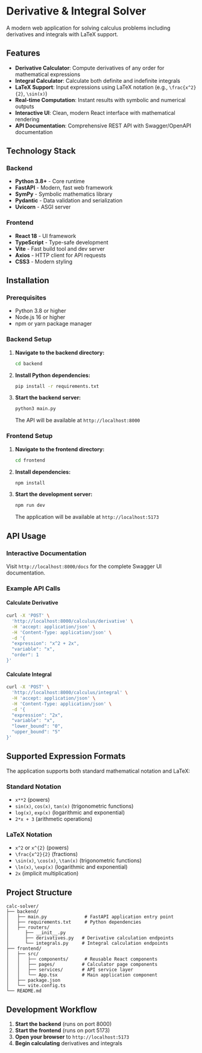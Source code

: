 # Derivative & Integral Solver

A modern web application for solving calculus problems including derivatives and integrals with LaTeX support.

## Features

- **Derivative Calculator**: Compute derivatives of any order for mathematical expressions
- **Integral Calculator**: Calculate both definite and indefinite integrals
- **LaTeX Support**: Input expressions using LaTeX notation (e.g., `\frac{x^2}{2}`, `\sin(x)`)
- **Real-time Computation**: Instant results with symbolic and numerical outputs
- **Interactive UI**: Clean, modern React interface with mathematical rendering
- **API Documentation**: Comprehensive REST API with Swagger/OpenAPI documentation

## Technology Stack

### Backend
- **Python 3.8+** - Core runtime
- **FastAPI** - Modern, fast web framework
- **SymPy** - Symbolic mathematics library
- **Pydantic** - Data validation and serialization
- **Uvicorn** - ASGI server

### Frontend
- **React 18** - UI framework
- **TypeScript** - Type-safe development
- **Vite** - Fast build tool and dev server
- **Axios** - HTTP client for API requests
- **CSS3** - Modern styling

## Installation

### Prerequisites
- Python 3.8 or higher
- Node.js 16 or higher
- npm or yarn package manager

### Backend Setup

1. **Navigate to the backend directory:**
   ```bash
   cd backend
   ```

2. **Install Python dependencies:**
   ```bash
   pip install -r requirements.txt
   ```

3. **Start the backend server:**
   ```bash
   python3 main.py
   ```

   The API will be available at `http://localhost:8000`

### Frontend Setup

1. **Navigate to the frontend directory:**
   ```bash
   cd frontend
   ```

2. **Install dependencies:**
   ```bash
   npm install
   ```

3. **Start the development server:**
   ```bash
   npm run dev
   ```

   The application will be available at `http://localhost:5173`

## API Usage

### Interactive Documentation
Visit `http://localhost:8000/docs` for the complete Swagger UI documentation.

### Example API Calls

#### Calculate Derivative
```bash
curl -X 'POST' \
  'http://localhost:8000/calculus/derivative' \
  -H 'accept: application/json' \
  -H 'Content-Type: application/json' \
  -d '{
  "expression": "x^2 + 2x",
  "variable": "x",
  "order": 1
}'
```

#### Calculate Integral
```bash
curl -X 'POST' \
  'http://localhost:8000/calculus/integral' \
  -H 'accept: application/json' \
  -H 'Content-Type: application/json' \
  -d '{
  "expression": "2x",
  "variable": "x",
  "lower_bound": "0",
  "upper_bound": "5"
}'
```

## Supported Expression Formats

The application supports both standard mathematical notation and LaTeX:

### Standard Notation
- `x**2` (powers)
- `sin(x)`, `cos(x)`, `tan(x)` (trigonometric functions)
- `log(x)`, `exp(x)` (logarithmic and exponential)
- `2*x + 3` (arithmetic operations)

### LaTeX Notation
- `x^2` or `x^{2}` (powers)
- `\frac{x^2}{2}` (fractions)
- `\sin(x)`, `\cos(x)`, `\tan(x)` (trigonometric functions)
- `\ln(x)`, `\exp(x)` (logarithmic and exponential)
- `2x` (implicit multiplication)

## Project Structure

```
calc-solver/
├── backend/
│   ├── main.py              # FastAPI application entry point
│   ├── requirements.txt     # Python dependencies
│   ├── routers/
│      ├── __init__.py
│      ├── derivatives.py   # Derivative calculation endpoints
│      └── integrals.py     # Integral calculation endpoints
├── frontend/
│   ├── src/
│   │   ├── components/      # Reusable React components
│   │   ├── pages/          # Calculator page components
│   │   ├── services/       # API service layer
│   │   └── App.tsx         # Main application component
│   ├── package.json
│   └── vite.config.ts
└── README.md
```

##  Development Workflow

1. **Start the backend** (runs on port 8000)
2. **Start the frontend** (runs on port 5173)
3. **Open your browser** to `http://localhost:5173`
4. **Begin calculating** derivatives and integrals
